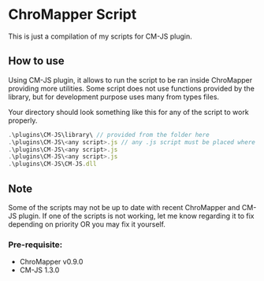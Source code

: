 # ChroMapper Script

This is just a compilation of my scripts for CM-JS plugin.

## How to use

Using CM-JS plugin, it allows to run the script to be ran inside ChroMapper providing more utilities.
Some script does not use functions provided by the library, but for development purpose uses many from types files.

Your directory should look something like this for any of the script to work properly.

```js
.\plugins\CM-JS\library\ // provided from the folder here
.\plugins\CM-JS\<any script>.js // any .js script must be placed where .dll is
.\plugins\CM-JS\<any script>.js
.\plugins\CM-JS\<any script>.js
.\plugins\CM-JS\CM-JS.dll
```

## Note

Some of the scripts may not be up to date with recent ChroMapper and CM-JS plugin. If one of the scripts is not working,
let me know regarding it to fix depending on priority OR you may fix it yourself.

### Pre-requisite:

-   ChroMapper v0.9.0
-   CM-JS 1.3.0
